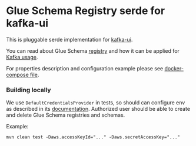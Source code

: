 # Glue Schema Registry serde for kafka-ui

This is pluggable serde implementation for [kafka-ui](https://github.com/kafbat/kafka-ui/).

You can read about Glue Schema [registry](https://docs.aws.amazon.com/glue/latest/dg/schema-registry.html) and how it can be applied for [Kafka usage](https://docs.aws.amazon.com/glue/latest/dg/schema-registry.html).


For properties description and configuration example please see [docker-compose file](docker-compose/setup-example.yaml).

### Building locally

We use `DefaultCredentialsProvider` in tests, so should can configure env as described in its [documentation](https://sdk.amazonaws.com/java/api/latest/software/amazon/awssdk/auth/credentials/DefaultCredentialsProvider.html). Authorized user should be able to create and delete Glue Schema registries and schemas.

Example:
```
mvn clean test -Daws.accessKeyId="..." -Daws.secretAccessKey="..."
```
